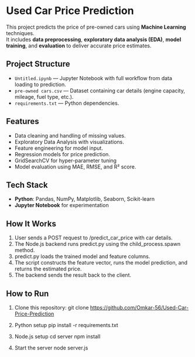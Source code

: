 # Used Car Price Prediction

This project predicts the price of pre-owned cars using **Machine Learning** techniques.  
It includes **data preprocessing**, **exploratory data analysis (EDA)**, **model training**, and **evaluation** to deliver accurate price estimates.

## Project Structure
- `Untitled.ipynb` — Jupyter Notebook with full workflow from data loading to prediction.
- `pre-owned cars.csv` — Dataset containing car details (engine capacity, mileage, fuel type, etc.).
- `requirements.txt` — Python dependencies.

## Features
- Data cleaning and handling of missing values.
- Exploratory Data Analysis with visualizations.
- Feature engineering for model input.
- Regression models for price prediction.
- GridSearchCV for hyper-parameter tuning
- Model evaluation using MAE, RMSE, and R² score.

## Tech Stack
- **Python**: Pandas, NumPy, Matplotlib, Seaborn, Scikit-learn
- **Jupyter Notebook** for experimentation

## How It Works
1. User sends a POST request to /predict_car_price with car details.
2. The Node.js backend runs predict.py using the child_process.spawn method.
3. predict.py loads the trained model and feature columns.
4. The script constructs the feature vector, runs the model prediction, and returns the estimated price.
5. The backend sends the result back to the client.

## How to Run
1. Clone this repository:
    git clone https://github.com/Omkar-56/Used-Car-Price-Prediction

2. Python setup
    pip install -r requirements.txt

3. Node.js setup
    cd server
    npm install

4. Start the server
    node server.js
